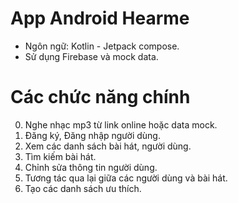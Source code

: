 # App Android Hearme 
  - Ngôn ngữ: Kotlin - Jetpack compose.
  - Sử dụng Firebase và mock data.
    
# Các chức năng chính
0. Nghe nhạc mp3 từ link online hoặc data mock.
1. Đăng ký, Đăng nhập người dùng.
2. Xem các danh sách bài hát, người dùng.
3. Tìm kiếm bài hát.
4. Chỉnh sửa thông tin người dùng.
5. Tương tác qua lại giữa các người dùng và bài hát.
6. Tạo các danh sách ưu thích.
